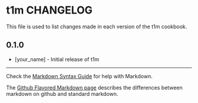 t1m CHANGELOG
=============

This file is used to list changes made in each version of the t1m cookbook.

0.1.0
-----
- [your_name] - Initial release of t1m

- - -
Check the [Markdown Syntax Guide](http://daringfireball.net/projects/markdown/syntax) for help with Markdown.

The [Github Flavored Markdown page](http://github.github.com/github-flavored-markdown/) describes the differences between markdown on github and standard markdown.
